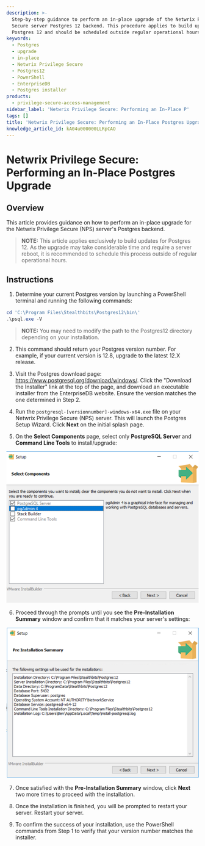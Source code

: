 ```yaml
---
description: >-
  Step-by-step guidance to perform an in-place upgrade of the Netwrix Privilege
  Secure server Postgres 12 backend. This procedure applies to build updates for
  Postgres 12 and should be scheduled outside regular operational hours.
keywords:
  - Postgres
  - upgrade
  - in-place
  - Netwrix Privilege Secure
  - Postgres12
  - PowerShell
  - EnterpriseDB
  - Postgres installer
products:
  - privilege-secure-access-management
sidebar_label: 'Netwrix Privilege Secure: Performing an In-Place P'
tags: []
title: 'Netwrix Privilege Secure: Performing an In-Place Postgres Upgrade'
knowledge_article_id: kA04u000000LLRpCAO
---
```


# Netwrix Privilege Secure: Performing an In-Place Postgres Upgrade

## Overview

This article provides guidance on how to perform an in-place upgrade for the Netwrix Privilege Secure (NPS) server's Postgres backend.

> **NOTE:** This article applies exclusively to build updates for Postgres 12. As the upgrade may take considerable time and require a server reboot, it is recommended to schedule this process outside of regular operational hours.

## Instructions

1. Determine your current Postgres version by launching a PowerShell terminal and running the following commands:

```powershell
cd 'C:\Program Files\Stealthbits\Postgres12\bin\'
.\psql.exe -V
```

> **NOTE:** You may need to modify the path to the Postgres12 directory depending on your installation.

2. This command should return your Postgres version number. For example, if your current version is 12.8, upgrade to the latest 12.X release.

3. Visit the Postgres download page: https://www.postgresql.org/download/windows/. Click the "Download the Installer" link at the top of the page, and download an executable installer from the EnterpriseDB website. Ensure the version matches the one determined in Step 2.

4. Run the `postgresql-[versionnumber]-windows-x64.exe` file on your Netwrix Privilege Secure (NPS) server. This will launch the Postgres Setup Wizard. Click **Next** on the initial splash page.

5. On the **Select Components** page, select only **PostgreSQL Server** and **Command Line Tools** to install/upgrade:

![Postgres Select Components](images/ka0Qk000000CGIj_0EM4u000005feFD.png)

6. Proceed through the prompts until you see the **Pre-Installation Summary** window and confirm that it matches your server's settings:

![Postgres Pre-Installation Summary](images/ka0Qk000000CGIj_0EM4u000005feFN.png)

7. Once satisfied with the **Pre-Installation Summary** window, click **Next** two more times to proceed with the installation.

8. Once the installation is finished, you will be prompted to restart your server. Restart your server.

9. To confirm the success of your installation, use the PowerShell commands from Step 1 to verify that your version number matches the installer.

